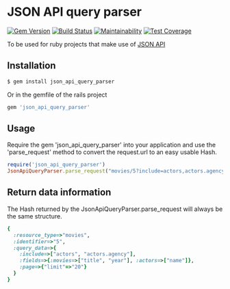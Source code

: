 # JSON API query parser

[![Gem Version](https://badge.fury.io/rb/json_api_query_parser.svg)](https://badge.fury.io/rb/json_api_query_parser) [![Build Status](https://travis-ci.org/g13ydson/json_api_query_parser.svg?branch=master)](https://travis-ci.org/g13ydson/json_api_query_parser) [![Maintainability](https://api.codeclimate.com/v1/badges/c29beeab2c474cbe15d0/maintainability)](https://codeclimate.com/github/g13ydson/json_api_query_parser/maintainability) [![Test Coverage](https://api.codeclimate.com/v1/badges/c29beeab2c474cbe15d0/test_coverage)](https://codeclimate.com/github/g13ydson/json_api_query_parser/test_coverage)

To be used for ruby projects that make use of [JSON API](http://jsonapi.org/)


## Installation

```sh
$ gem install json_api_query_parser
```

Or in the gemfile of the rails project

```ruby
gem 'json_api_query_parser'
```

## Usage

Require the gem 'json_api_query_parser' into your application and use the 'parse_request' method to convert the request.url to an easy
usable Hash.

```ruby
require('json_api_query_parser')
JsonApiQueryParser.parse_request("movies/5?include=actors,actors.agency&fields[movies]=title,year&fields[actors]=name&page[limit]=20")
```

## Return data information

The Hash returned by the JsonApiQueryParser.parse_request will always be the same structure.

```ruby
{
  :resource_type=>"movies", 
  :identifier=>"5", 
  :query_data=>{
    :include=>["actors", "actors.agency"], 
    :fields=>{:movies=>["title", "year"], :actors=>["name"]},
    :page=>{"limit"=>"20"}
  }
} 
```
